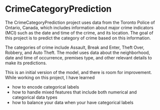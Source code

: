 # CrimeCategoryPrediction

The CrimeCategoryPrediction project uses data from the Toronto Police of Ontario, Canada, which includes information about major crime indicators (MCI) such as the date and time of the crime, and its location. The goal of this project is to predict the category of crime based on this information.

The categories of crime include Assault, Break and Enter, Theft Over, Robbery, and Auto Theft. The model uses data about the neighborhood, date and time of occurrence, premises type, and other relevant details to make its predictions.

This is an initial version of the model, and there is room for improvement. 
While working on this project, I have learned 
- how to encode categorical labels 
- how to handle mixed features that include both numerical and categorical data types
- how to balance your data when your have categorical labels
